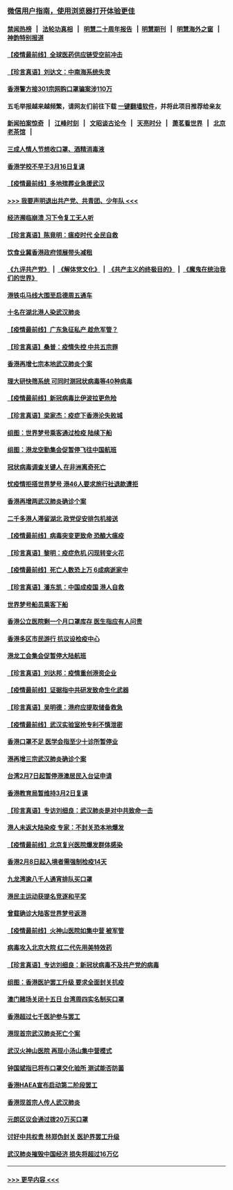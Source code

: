 ### [微信用户指南，使用浏览器打开体验更佳](https://github.com/gfw-breaker/banned-news1/blob/master/indexes/wechat-guide.md?t=0)
#### [禁闻热榜](热点新闻.md?t=0)  &nbsp;&nbsp;|&nbsp;&nbsp; [法轮功真相](https://github.com/gfw-breaker/truth/blob/master/README.md?t=0) &nbsp;&nbsp;|&nbsp;&nbsp; [明慧二十周年报告](https://github.com/gfw-breaker/mh-reports/blob/master/README.md?t=0) &nbsp;&nbsp;|&nbsp;&nbsp;[明慧期刊](https://github.com/gfw-breaker/mh-qikan) &nbsp;&nbsp;|&nbsp;&nbsp; [明慧海外之窗](https://github.com/gfw-breaker/mh-news/blob/master/README.md?t=0) &nbsp;&nbsp;|&nbsp;&nbsp; [神韵特别报道](https://github.com/gfw-breaker/mh-news/blob/master/shenyun.md?t=0)
#### [【疫情最前线】全球医药供应链受空前冲击](../pages/nsc415/n11869614.md?t=02160611) 
#### [【珍言真语】刘达文：中南海系统失灵](../pages/nsc415/n11869465.md?t=02160611) 
#### [香港警方接301宗网购口罩骗案涉110万](../pages/nsc415/n11867572.md?t=02160611) 
#### 五毛举报越来越频繁，请网友们前往下载 [一键翻墙软件](https://github.com/gfw-breaker/ssr-accounts)，并将此项目推荐给亲友
#### [新闻拍案惊奇](https://github.com/gfw-breaker/banned-news1/blob/master/pages/link4.md) &nbsp;&nbsp;|&nbsp;&nbsp; [江峰时刻](https://github.com/gfw-breaker/banned-news1/blob/master/pages/link4.md) &nbsp;&nbsp;|&nbsp;&nbsp; [文昭谈古论今](https://github.com/gfw-breaker/banned-news1/blob/master/pages/link4.md) &nbsp;&nbsp;|&nbsp;&nbsp; [天亮时分](https://github.com/gfw-breaker/banned-news1/blob/master/pages/link4.md) &nbsp;&nbsp;|&nbsp;&nbsp; [萧茗看世界](https://github.com/gfw-breaker/banned-news1/blob/master/pages/link4.md) &nbsp;&nbsp;|&nbsp;&nbsp; [北京老茶馆](https://github.com/gfw-breaker/banned-news1/blob/master/pages/link4.md) &nbsp;&nbsp;|&nbsp;&nbsp; 
#### [三成人情人节想收口罩、酒精消毒液](../pages/nsc415/n11867523.md?t=02160611) 
#### [香港学校不早于3月16日复课](../pages/nsc415/n11867498.md?t=02160611) 
#### [【疫情最前线】多地殡葬业急援武汉](../pages/nsc415/n11866914.md?t=02160611) 
#### [>>> 我要声明退出共产党、共青团、少年队 <<<](https://github.com/begood0513/goodnews/blob/master/quit/letter.md) 
#### [经济濒临崩溃 习下令复工无人听](../pages/nsc415/n11867269.md?t=02160611) 
#### [【珍言真语】陈竟明：瘟疫时代 全民自救](../pages/nsc415/n11866765.md?t=02160611) 
#### [饮食业冀香港政府领展带头减租](../pages/nsc415/n11864876.md?t=02160611) 
#### [《九评共产党》](https://github.com/begood0513/9ping.md/blob/master/README.md) &nbsp;|&nbsp; [《解体党文化》](../../../../jtdwh.md/blob/master/README.md)  &nbsp;|&nbsp; [《共产主义的终极目的》](../../../../gczydzjmd.md/blob/master/README.md) &nbsp;|&nbsp; [《魔鬼在统治我们的世界》](../../../../mgztzwmdsj.md/blob/master/README.md) 
#### [港铁屯马线大围至启德周五通车](../pages/nsc415/n11864842.md?t=02160611) 
#### [十名在湖北港人染武汉肺炎](../pages/nsc415/n11864807.md?t=02160611) 
#### [【疫情最前线】广东急征私产 趁危军管？](../pages/nsc415/n11864205.md?t=02160611) 
#### [【珍言真语】桑普：疫情失控 中共五宗罪](../pages/nsc415/n11864157.md?t=02160611) 
#### [香港再增七宗本地武汉肺炎个案](../pages/nsc415/n11862405.md?t=02160611) 
#### [理大研快筛系统 可同时测冠状病毒等40种病毒](../pages/nsc415/n11862376.md?t=02160611) 
#### [【疫情最前线】新冠病毒比伊波拉更危险](../pages/nsc415/n11862199.md?t=02160611) 
#### [【珍言真语】梁家杰：疫症下香港沦失败城](../pages/nsc415/n11861588.md?t=02160611) 
#### [组图：世界梦号乘客通过检疫 陆续下船](../pages/nsc415/n11858302.md?t=02160611) 
#### [组图：港龙空勤集会促暂停飞往中国航班](../pages/nsc415/n11858190.md?t=02160611) 
#### [冠状病毒调查关键人 在非洲离奇死亡](../pages/nsc415/n11859798.md?t=02160611) 
#### [忧疫情拒搭世界梦号 港46人要求旅行社退款遭拒](../pages/nsc415/n11859849.md?t=02160611) 
#### [香港再增两武汉肺炎确诊个案](../pages/nsc415/n11859833.md?t=02160611) 
#### [二千多港人滞留湖北 政党促安排包机接送](../pages/nsc415/n11859831.md?t=02160611) 
#### [【疫情最前线】病毒突变更致命 恐酿大瘟疫](../pages/nsc415/n11859604.md?t=02160611) 
#### [【珍言真语】黎明：疫症危机 闪现转变火花](../pages/nsc415/n11859199.md?t=02160611) 
#### [【疫情最前线】死亡人数恐上万 6成病逝家中](../pages/nsc415/n11856687.md?t=02160611) 
#### [【珍言真语】潘东凯：中国成疫国 港人自救](../pages/nsc415/n11856962.md?t=02160611) 
#### [世界梦号船员乘客下船](../pages/nsc415/n11856883.md?t=02160611) 
#### [香港公立医院剩一个月口罩库存 医生指应有人问责](../pages/nsc415/n11856875.md?t=02160611) 
#### [香港多区市民游行 抗议设检疫中心](../pages/nsc415/n11856866.md?t=02160611) 
#### [港龙工会集会促暂停大陆航班](../pages/nsc415/n11856840.md?t=02160611) 
#### [【珍言真语】刘达邦：疫情重创港资企业](../pages/nsc415/n11854274.md?t=02160611) 
#### [【疫情最前线】证据指中共研发致命生化武器](../pages/nsc415/n11853087.md?t=02160611) 
#### [【珍言真语】吴明德：港府应提取储备救急](../pages/nsc415/n11852734.md?t=02160611) 
#### [【疫情最前线】武汉实验室抢专利不慎泄密](../pages/nsc415/n11850310.md?t=02160611) 
#### [香港口罩不足 医学会指至少十诊所暂停业](../pages/nsc415/n11850301.md?t=02160611) 
#### [港再增三宗武汉肺炎确诊个案](../pages/nsc415/n11850328.md?t=02160611) 
#### [台湾2月7日起暂停港澳居民入台证申请](../pages/nsc415/n11850304.md?t=02160611) 
#### [香港教育局暂维持3月2日复课](../pages/nsc415/n11850260.md?t=02160611) 
#### [【珍言真语】专访刘细良：武汉肺炎是对中共致命一击](../pages/nsc415/n11849934.md?t=02160611) 
#### [港人未返大陆染疫 专家：不封关恐本地爆发](../pages/nsc415/n11848021.md?t=02160611) 
#### [【疫情最前线】北京复兴医院爆发群体感染](../pages/nsc415/n11847626.md?t=02160611) 
#### [香港2月8日起入境者需强制检疫14天](../pages/nsc415/n11847658.md?t=02160611) 
#### [九龙湾逾八千人通宵排队买口罩](../pages/nsc415/n11847647.md?t=02160611) 
#### [港民主运动获提名竞逐和平奖](../pages/nsc415/n11847633.md?t=02160611) 
#### [曾载确诊大陆客世界梦号返港](../pages/nsc415/n11847608.md?t=02160611) 
#### [【疫情最前线】火神山医院如集中营 被军管](../pages/nsc415/n11847524.md?t=02160611) 
#### [病毒攻入北京大院 红二代先用美特效药](../pages/nsc415/n11847427.md?t=02160611) 
#### [【珍言真语】专访刘细良：新冠状病毒不及共产党的病毒](../pages/nsc415/n11847164.md?t=02160611) 
#### [组图：香港医护罢工升级 要求全面封关抗疫](../pages/nsc415/n11844107.md?t=02160611) 
#### [澳门赌场关闭十五日 台湾周四实名制买口罩](../pages/nsc415/n11845083.md?t=02160611) 
#### [香港超过七千医护参与罢工](../pages/nsc415/n11845051.md?t=02160611) 
#### [港现首宗武汉肺炎死亡个案](../pages/nsc415/n11844998.md?t=02160611) 
#### [武汉火神山医院 再现小汤山集中营模式](../pages/nsc415/n11844763.md?t=02160611) 
#### [钟国斌指已将布口罩交化验所 测试能否防菌](../pages/nsc415/n11842783.md?t=02160611) 
#### [香港HAEA宣布启动第二阶段罢工](../pages/nsc415/n11842723.md?t=02160611) 
#### [香港现首宗人传人武汉肺炎](../pages/nsc415/n11842766.md?t=02160611) 
#### [元朗区议会通过拨20万买口罩](../pages/nsc415/n11842754.md?t=02160611) 
#### [讨好中共权贵 林郑伪封关 医护界罢工升级](../pages/nsc415/n11842359.md?t=02160611) 
#### [武汉肺炎摧毁中国经济 损失将超过16万亿](../pages/nsc415/n11839723.md?t=02160611) 

----
#### [ >>> 更早内容 <<< ](../indexes/nsc415-earlier.md)
